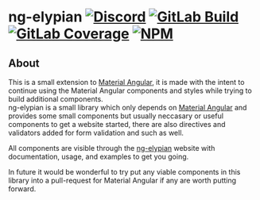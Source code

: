 # ng-elypian [![Discord][discord-members]][discord] [![GitLab Build][gitlab-build]][gitlab] [![GitLab Coverage][gitlab-coverage]][gitlab] [![NPM][npm-downloads]][npm]
## About
This is a small extension to [Material Angular][mat-ang], it is made with the intent to continue using
the Material Angular components and styles while trying to build additional components.  
ng-elypian is a small library which only depends on [Material Angular][mat-ang] and provides some
small components but usually neccasary or useful components to get a website started, there are also
directives and validators added for form validation and such as well.  

All components are visible through the [ng-elypian][ng-ely] website with documentation,
usage, and examples to get you going.

In future it would be wonderful to try put any viable components in this library into a pull-request
for Material Angular if any are worth putting forward.

[discord]: https://discord.gg/hprGMaM "Discord Invite"
[discord-members]: https://discordapp.com/api/guilds/184657525990359041/widget.png "Discord Shield"
[gitlab]: https://gitlab.com/Elypia/ng-elypian/commits/master "Repository on GitLab"
[gitlab-build]: https://gitlab.com/Elypia/ng-elypian/badges/master/pipeline.svg "GitLab Build Shield"
[gitlab-coverage]: https://gitlab.com/Elypia/ng-elypian/badges/master/coverage.svg "GitLab Coverage Shield"
[npm]: https://www.npmjs.com/package/@elypia/ng-elypian "Package on NPM"
[npm-downloads]: https://img.shields.io/npm/dt/@elypia/ng-elypian.svg "NPM Downloads"
[mat-ang]: https://github.com/angular/components "Material Angular on GitHub"
[ng-ely]: https://ng.elypia.org/ "ng-elypian"
